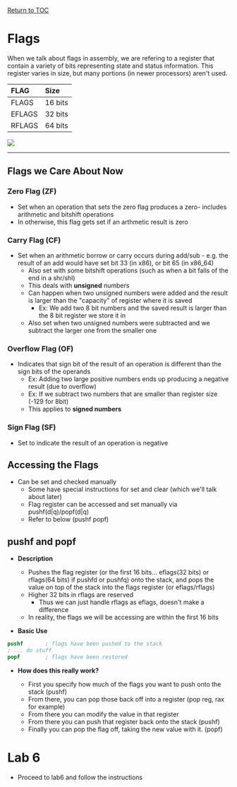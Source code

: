 <a href="https://github.com/CyberTrainingUSAF/06-Debugging-Assembly/blob/master/00-Table-of-Contents.md" rel="Return to TOC"> Return to TOC </a>

# Flags

When we talk about flags in assembly, we are refering to a register that contain a variety of bits representing state and status information. This register varies in size, but many portions (in newer processors) aren't used. 

| **FLAG** | **Size** |
| :--- | :--- |
| FLAGS | 16 bits |
| EFLAGS | 32 bits |
| RFLAGS | 64 bits |

![](/imgs/eflags.png)

---

## Flags we Care About Now

### Zero Flag (ZF)

* Set when an operation that sets the zero flag produces a zero- includes arithmetic and bitshift operations
* In otherwise, this flag gets set if an arthmetic result is zero

### Carry Flag (CF)

* Set when an arithmetic borrow or carry occurs during add/sub - e.g. the result of an add would have set bit 33 (in x86), or bit 65 (in x86_64)
    * Also set with some bitshift operations (such as when a bit falls of the end in a shr/shl)
    * This deals with **unsigned** numbers
    * Can happen when two unsigned numbers were added and the result is larger than the "capacity" of register where it is saved
        * Ex: We add two 8 bit numbers and the saved result is larger than the 8 bit register we store it in
    * Also set when two unsigned numbers were subtracted and we subtract the larger one from the smaller one

### Overflow Flag (OF)

* Indicates that sign bit of the result of an operation is different than the sign bits of the operands
    * Ex: Adding two large positive numbers ends up producing a negative result (due to overflow)
    * Ex: If we subtract two numbers that are smaller than register size (-129 for 8bit)
    * This applies to **signed numbers**

### Sign Flag (SF)

* Set to indicate the result of an operation is negative

## Accessing the Flags

* Can be set and checked manually
    * Some have special instructions for set and clear (which we'll talk about later)
    * Flag register can be accessed and set manually via pushf(d|q)/popf(d|q)
    * Refer to below (pushf popf)

## pushf and popf

* **Description**
    * Pushes the flag register (or the first 16 bits... eflags(32 bits) or rflags(64 bits) if pushfd or pushfq) onto the stack, and pops the value on top of the stack into the flags register (or eflags/rflags)
    * Higher 32 bits in rflags are reserved
        * Thus we can just handle rflags as eflags, doesn't make a difference
    * In reality, the flags we will be accessing are within the first 16 bits

* **Basic Use**

```nasm
pushf       ; flags have been pushed to the stack
; ... do stuff
popf        ; flags have been restored
```

* **How does this really work?**

    * First you specify how much of the flags you want to push onto the stack (pushf)
    * From there, you can pop those back off into a register (pop reg, rax for example)
    * From there you can modify the value in that register
    * From there you can push that register back onto the stack (pushf)
    * Finally you can pop the flag off, taking the new value with it. (popf)

# Lab 6

* Proceed to lab6 and follow the instructions
